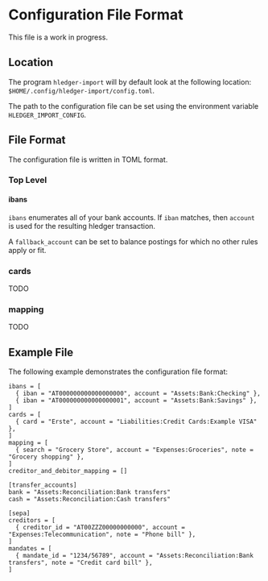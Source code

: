 # Configuration File Format

This file is a work in progress.

## Location

The program `hledger-import` will by default look at the following location: `$HOME/.config/hledger-import/config.toml`.

The path to the configuration file can be set using the environment variable `HLEDGER_IMPORT_CONFIG`.

## File Format

The configuration file is written in TOML format.

### Top Level

#### ibans

`ibans` enumerates all of your bank accounts.
If `iban` matches, then `account` is used for the resulting hledger transaction.

A `fallback_account` can be set to balance postings for which no other rules apply or fit.

### cards

TODO

### mapping

TODO

## Example File

The following example demonstrates the configuration file format:

```
ibans = [
  { iban = "AT000000000000000000", account = "Assets:Bank:Checking" },
  { iban = "AT000000000000000001", account = "Assets:Bank:Savings" },
]
cards = [
  { card = "Erste", account = "Liabilities:Credit Cards:Example VISA" },
]
mapping = [
  { search = "Grocery Store", account = "Expenses:Groceries", note = "Grocery shopping" },
]
creditor_and_debitor_mapping = []

[transfer_accounts]
bank = "Assets:Reconciliation:Bank transfers"
cash = "Assets:Reconciliation:Cash transfers"

[sepa]
creditors = [
  { creditor_id = "AT00ZZZ00000000000", account = "Expenses:Telecommunication", note = "Phone bill" },
]
mandates = [
  { mandate_id = "1234/56789", account = "Assets:Reconciliation:Bank transfers", note = "Credit card bill" },
]
```
